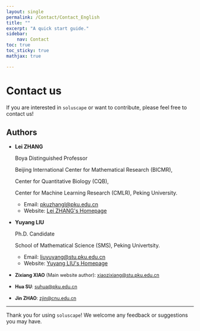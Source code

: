 ```yaml
---
layout: single
permalink: /Contact/Contact_English
title: ""
excerpt: "A quick start guide."
sidebar:
    nav: Contact
toc: true
toc_sticky: true
mathjax: true

---
```


# Contact us

If you are interested in `soluscape` or want to contribute, please feel free to contact us!

## Authors

- **Lei ZHANG**

  Boya Distinguished Professor

  Beijing International Center for Mathematical Research (BICMR),

  Center for Quantitative Biology (CQB),

  Center for Machine Learning Research (CMLR), Peking University.
  
  - Email: [pkuzhangl@pku.edu.cn](mailto:pkuzhangl@pku.edu.cn)  
  - Website: [Lei ZHANG's Homepage](http://faculty.bicmr.pku.edu.cn/~zhanglei/)

- **Yuyang LIU**
  
  Ph.D. Candidate
  
  School of Mathematical Science (SMS), Peking Univertsity.
  
  - Email: [liuyuyang@stu.pku.edu.cn](mailto:liuyuyang@stu.pku.edu.cn)  
  - Website: [Yuyang LIU's Homepage](https://liuonly1121.github.io/)
   
- <span style="font-size: 0.9em;">**Zixiang XIAO** (Main website author): [xiaozixiang@stu.pku.edu.cn](mailto:xiaozixiang@stu.pku.edu.cn)</span>  
- <span style="font-size: 0.9em;">**Hua SU**: [suhua@pku.edu.cn](mailto:suhua@pku.edu.cn)</span>  
- <span style="font-size: 0.9em;">**Jin ZHAO**: [zjin@cnu.edu.cn](mailto:zjin@cnu.edu.cn)</span>

<!--
---

## Acknowledgements

Special thanks to the following contributors:

Their contributions have been invaluable in the development of this package.

-->

---

Thank you for using `soluscape`! We welcome any feedback or suggestions you may have.
